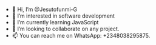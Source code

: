 - 👋 Hi, I’m @Jesutofunmi-G
- 👀 I’m interested in software development 
- 🌱 I’m currently learning JavaScript 
- 💞️ I’m looking to collaborate on any project.
- 📫 You can reach me on WhatsApp: +2348038295875.
<!---
Jesutofunmi-G/Jesutofunmi-G is a ✨ special ✨ repository because its `README.md` (this file) appears on your GitHub profile.
You can click the Preview link to take a look at your changes.
--->
